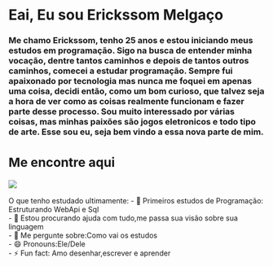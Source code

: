 <div>
    <h1>Eai, Eu sou Erickssom Melgaço </h1>
    <h3> Me chamo Erickssom, tenho 25 anos e estou iniciando meus estudos em programação. Sigo na busca de entender minha vocação, dentre tantos caminhos e depois de tantos outros caminhos, comecei a estudar programação. Sempre fui apaixonado por tecnologia mas nunca me foquei em apenas uma coisa, decidi então, como um bom curioso, que talvez seja a hora de ver como as coisas realmente funcionam e fazer parte desse processo. Sou muito interessado por várias coisas, mas minhas paixões são jogos eletronicos e todo tipo de arte. Esse sou eu, seja bem vindo a essa nova parte de mim.
  <div>
    <h2>Me encontre aqui
    </h2>
        <a href = "mailto:erickssommelgaco@gmail.com"><img src="https://img.shields.io/badge/-Gmail-%23333?style=for-the-badge&logo=gmail&logoColor=white" target="_blank"></a>
</div>
  </div>
O que tenho estudado ultimamente:
- 🌱 Primeiros estudos de Programação: Estruturando WebApi e Sql<br>
- 🤔 Estou procurando ajuda com tudo,me passa sua visão sobre sua linguagem<br>
- 💬 Me pergunte sobre:Como vai os estudos<br>
- 😄 Pronouns:Ele/Dele<br>
- ⚡ Fun fact: Amo desenhar,escrever e aprender <br>
</div>
